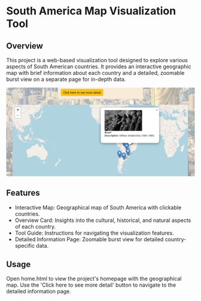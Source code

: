 # South America Map Visualization Tool

## Overview
This project is a web-based visualization tool designed to explore various aspects of South American countries. It provides an interactive geographic map with brief information about each country and a detailed, zoomable burst view on a separate page for in-depth data.

![South America Map](./images/map.png)

## Features
* Interactive Map: Geographical map of South America with clickable countries.
* Overview Card: Insights into the cultural, historical, and natural aspects of each country.
* Tool Guide: Instructions for navigating the visualization features.
* Detailed Information Page: Zoomable burst view for detailed country-specific data.
## Usage
Open home.html to view the project's homepage with the geographical map.
Use the 'Click here to see more detail' button to navigate to the detailed information page.
